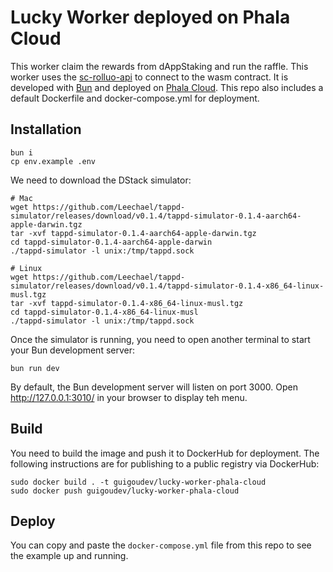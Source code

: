 # Lucky Worker deployed on Phala Cloud


This worker claim the rewards from dAppStaking and run the raffle. 
This worker uses the [sc-rolluo-api](/sc-rollup-api) to connect to the wasm contract. It is developed with [Bun](https://bun.sh/) and deployed on [Phala Cloud](https://cloud.phala.network/).
This repo also includes a default Dockerfile and docker-compose.yml for deployment.

## Installation

```shell
bun i
cp env.example .env
```

We need to download the DStack simulator:

```shell
# Mac
wget https://github.com/Leechael/tappd-simulator/releases/download/v0.1.4/tappd-simulator-0.1.4-aarch64-apple-darwin.tgz
tar -xvf tappd-simulator-0.1.4-aarch64-apple-darwin.tgz
cd tappd-simulator-0.1.4-aarch64-apple-darwin
./tappd-simulator -l unix:/tmp/tappd.sock

# Linux
wget https://github.com/Leechael/tappd-simulator/releases/download/v0.1.4/tappd-simulator-0.1.4-x86_64-linux-musl.tgz
tar -xvf tappd-simulator-0.1.4-x86_64-linux-musl.tgz
cd tappd-simulator-0.1.4-x86_64-linux-musl
./tappd-simulator -l unix:/tmp/tappd.sock
```

Once the simulator is running, you need to open another terminal to start your Bun development server:

```shell
bun run dev
```

By default, the Bun development server will listen on port 3000. Open http://127.0.0.1:3010/ in your browser to display teh menu.

## Build

You need to build the image and push it to DockerHub for deployment. The following instructions are for publishing to a public registry via DockerHub:

```shell
sudo docker build . -t guigoudev/lucky-worker-phala-cloud
sudo docker push guigoudev/lucky-worker-phala-cloud
```

## Deploy

You can copy and paste the `docker-compose.yml` file from this repo to see the example up and running.